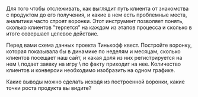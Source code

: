 Для того чтобы отслеживать, как выглядит путь клиента от знакомства с продуктом до его получения, и какие в нем есть проблемные места, аналитики часто строят воронки. Этот инструмент позволяет понять, сколько клиентов "теряется" на каждом из этапов процесса и сколько в итоге совершает целевое действие.

Перед вами схема данных проекта Тинькофф квест. Постройте воронку, которая показывала бы в динамике по неделям и месяцам, сколько клиентов посещает наш сайт, и какая доля из них регистрируется на нем \ подает заявку на игру \ по факту приходит на нее. Количество клиентов и конверсии необходимо изобразить на одном графике.

Какие выводы можно сделать исходя из построенной воронки, какие точки роста продукта вы видите?
